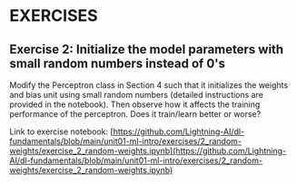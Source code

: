 # EXERCISES

## Exercise 2: Initialize the model parameters with small random numbers instead of 0's

Modify the Perceptron class in Section 4 such that it initializes the weights and bias unit using small random numbers (detailed instructions are provided in the notebook). Then observe how it affects the training performance of the perceptron. Does it train/learn better or worse?



Link to exercise notebook: [https://github.com/Lightning-AI/dl-fundamentals/blob/main/unit01-ml-intro/exercises/2_random-weights/exercise_2_random-weights.ipynb](https://github.com/Lightning-AI/dl-fundamentals/blob/main/unit01-ml-intro/exercises/2_random-weights/exercise_2_random-weights.ipynb)
